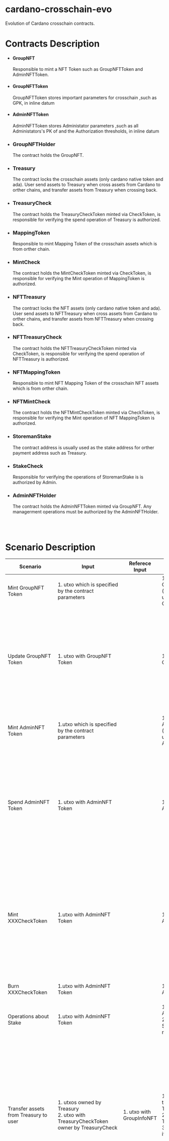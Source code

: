 # cardano-crosschain-evo
Evolution of Cardano crosschain contracts.

# Contracts Description
* #### GroupNFT
     Responsible to mint a NFT Token such as GroupNFTToken and AdminNFTToken. 
* #### GroupNFTToken
    GroupNFTToken stores important parameters for crosschain ,such as GPK, in inline datum
* #### AdminNFTToken
    AdminNFTToken stores Administator parameters ,such as all Administators's PK of and the Authorization thresholds, in inline datum

* ### GroupNFTHolder
    The contract holds the GroupNFT.

* ### Treasury
    The contract locks the crosschain assets (only cardano native token and ada). User send assets to Treasury when cross assets from Cardano to orther chains, and transfer assets from Treasury when crossing back.

* ### TreasuryCheck
    The contract holds the TreasuryCheckToken minted via CheckToken, is responsible for verifying the spend operation of Treasury is authorized. 

* ### MappingToken
    Responsible to mint Mapping Token of the crosschain assets which is from orther chain.

* ### MintCheck
    The contract holds the MintCheckToken minted via CheckToken, is responsible for verifying the Mint operation of MappingToken is authorized. 

* ### NFTTreasury
    The contract locks the NFT assets (only cardano native token and ada). User send assets to NFTTreasury when cross assets from Cardano to orther chains, and transfer assets from NFTTreasury when crossing back.

* ### NFTTreasuryCheck
    The contract holds the NFTTreasuryCheckToken minted via CheckToken, is responsible for verifying the spend operation of NFTTreasury is authorized. 

* ### NFTMappingToken
    Responsible to mint NFT Mapping Token of the crosschain NFT assets which is from orther chain.

* ### NFTMintCheck
    The contract holds the NFTMintCheckToken minted via CheckToken, is responsible for verifying the Mint operation of NFT MappingToken is authorized. 

* ### StoremanStake
    The contract address is usually used as the stake address for orther payment address such as Treasury.

* ### StakeCheck
    Responsible for verifying the operations of StoremanStake is is authorized by Admin.

* ### AdminNFTHolder
    The contract holds the AdminNFTToken minted via GroupNFT. Any managerment operations must be authorized by the AdminNFTHolder.

      
<br />
<br />


# Scenario Description

|Scenario|Input|Referece Input|Output|Validator Rules|
| -----------------------------------------------| ---------------------------------------------------------------------------------------------| ---------------------------| ---------------------------------------------------------------------------------------------------------------------------| ------------------------------------------------------------------------------------------------------------------------------------------------------------------------------------------------------------------------------------------------------------------------------------------------------------------------------------------------------------------------------------------------------------------------------------------------------------------------------------------------------------------------------------------------------------------------------------------------------------|
|Mint GroupNFT Token|1. utxo which is specified by the contract parameters||1. utxo with GroupNFT Token (whose owner is usually the GroupNFTHolder)|1. must spend the utxo which is specified by GroupNFT ‘s parameter|
|Update GroupNFT Token|1. utxo with GroupNFT Token||1. utxo with GroupInfoNFT Token|1. must spend utxo with AdminNFT when update any one of the parameters or signed by oracle-worker when update GPK.<br />2. update only one of the parameter at a time except when setting a new version(upgrading the GroupNFTHolder contract)<br />3. check the owner of GroupNFT is not changed except when setting a new version.|
|Mint AdminNFT Token|1.utxo which is specified by the contract parameters||1.utxo with AdminNFT Token (whose owner is usually the AdminNFTHolder)|1. must spend the utxo which is specified by GroupNFT‘s parameter( an another utxo is different with in Mint GrouNFT )|
|Spend AdminNFT Token|1. utxo with AdminNFT Token||1. utxo with AdminNFT Token|1. satisfies m/n multi-signatures<br />2. check AdminNFT in outputs:<br />       i) if action is Update ,check the new datum of the AdminNFT is valid. And the owner is AdminNFTHolder<br />      ii) if action is Use , check the datum of the AdminNFT is not changed.And the owner is AdminNFTHolder<br />      iii) if action is Upgrade ,the owner of AdminNFT must be a contract|
|Mint XXXCheckToken|1.utxo with AdminNFT Token||1.utxo with AdminNFT <br />|1. must spend AdminNFT<br />2. check the owner of XXXCheckToken in outputs:<br />    i) TreasuryCheckToken is owner By TreasuryCheck<br />    ii) MintCheckToken is owner By MintCheck<br />    iii) NFTTreasuryCheckToken is owner By NFTTreasuryCheck<br />    iiii) NFTMintCheckToken is owner By NFTMintCheck<br />3. check the amount of XXXCheckToken in each utxo is no bigger than 1|
|Burn XXXCheckToken|1.utxo with AdminNFT Token||1.utxo with AdminNFT|1. must spend AdminNFT<br />2. check all XXXCheckToken has been burned|
|Operations about Stake|1.utxo with AdminNFT Token||1.utxo with AdminNFT<br />2. utxo owner by StackCheck if needed|1. must spend AdminNFT<br />2. check one of the outputs owner by StackCheck if redeemer is SpendU.|
||||||
|Transfer assets from Treasury to user|1. utxos owned by Treasury<br />2. utxo with TreasuryCheckToken owner by TreasuryCheck|1. utxo with GroupInfoNFT|1. utxos with assets transferd from Treasury<br />2. utxo with TreasuryCheckToken 3. utxos as changes if needed<br />|1. check the redeemer is signed by MPC<br />2. check the tx  must spend the utxo specified by the redeemer<br />3. check the transfer assets is no bigger than the amount specified by the redeemer.<br />4. check the assets received by user is no less than the amount specified by the redeemer.<br />5. check the tx is not expired.<br />6.  check the owner of TresuryCheckToken is still the TreasuryCheck.<br />7. check the datum of the use's output is the userData specified by redeemer if the user is a contract|
|Mint MappingToken to user|1. utxo with MintCheckToken owner By MintCheck|1. utxo with GroupInfoNFT|1. utxos with MappingToken <br />2. utxo with MintCheckToken <br />3. utxos as changes if needed<br />|1. check the redeemer is signed by MPC<br />2. check the tx  must spend the utxo specified by the redeemer<br />3. check the minted assets is equal the amount specified by the redeemer.<br />4. check the assets received by user is no less then the amount specified by the redeemer.<br />5. check the tx is not expired.<br />6.  check the owner of MintCheckToken is still the MintCheck.<br />7. check the datum of the use's output is the userData specified by redeemer if the user is a contract<br />|
|Transfer NFT assets from NFTTtreasury to user|1. utxos owned by NFTTreasury<br />2. utxo with NFTTreasuryCheckToken owner by NFTTreasuryCheck|1. utxo with GroupInfoNFT|1. utxos with NFT assets <br />2. utxo with TreasuryCheckToken <br />3. utxos as changes if needed<br />|1. check the redeemer is signed by MPC<br />2. check the tx  must spend the utxo specified by the redeemer<br />3. check the transfer assets is no bigger than the amount specified by the redeemer.<br />4. check the assets received by user is no less than the amount specified by the redeemer.<br />5. check the tx is not expired.<br />6.  check the owner of NFTTresuryCheckToken is still the NFTTreasuryCheck.<br />7. check the datum of the use's output is the userData specified by redeemer if the user is a contract<br />8. only the assets has the same policy can be tranfered together except that if txType == 2|
|Mint NFTMappingToken to user|1. utxo with MintNFTCheckToken owner By NFTMintCheck|1. utxo with GroupInfoNFT|1. utxos with NFTMappingToken ,and NFT Reference Token <br />2. utxo with NFTMintCheckToken <br />3. utxos as changes if needed<br />|1. check the redeemer is signed by MPC<br />2. check the tx  must spend the utxo specified by the redeemer<br />3. check the amount , datum and owner fo the minted NFT Mapping Token match the redeemer<br />4. check the types and datums of the minted NFT Reference Token match the redeemer, and the owner is NFTRefHolder (specified by GrouNFT's datum)<br />5. check the tx is not expired.<br />6.  check the owner of NFTMintCheckToken is still the NFTMintCheck<br />7. only the NFT assets has the same policy can be minted together<br />|